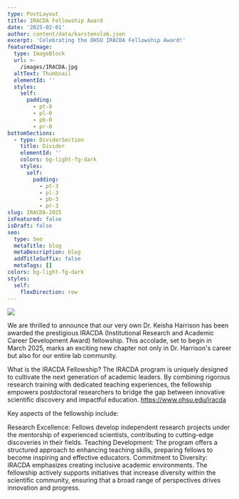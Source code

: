 ```yaml
---
type: PostLayout
title: IRACDA Fellowship Award
date: '2025-02-01'
author: content/data/karstenslab.json
excerpt: 'Celebrating the OHSU IRACDA Fellowship Award!'
featuredImage:
  type: ImageBlock
  url: >-
    /images/IRACDA.jpg
  altText: Thumbnail
  elementId: ''
  styles:
    self:
      padding:
        - pt-0
        - pl-0
        - pb-0
        - pr-0
bottomSections:
  - type: DividerSection
    title: Divider
    elementId: ''
    colors: bg-light-fg-dark
    styles:
      self:
        padding:
          - pt-3
          - pl-3
          - pb-3
          - pr-3
slug: IRACDA-2025
isFeatured: false
isDraft: false
seo:
  type: Seo
  metaTitle: blog
  metaDescription: blog
  addTitleSuffix: false
  metaTags: []
colors: bg-light-fg-dark
styles:
  self:
    flexDirection: row
---
```

![](/images/IRACDA.jpg)

We are thrilled to announce that our very own Dr. Keisha Harrison has been awarded the prestigious IRACDA (Institutional Research and Academic Career Development Award) fellowship. This accolade, set to begin in March 2025, marks an exciting new chapter not only in Dr. Harrison's career but also for our entire lab community.

What is the IRACDA Fellowship?
The IRACDA program is uniquely designed to cultivate the next generation of academic leaders. By combining rigorous research training with dedicated teaching experiences, the fellowship empowers postdoctoral researchers to bridge the gap between innovative scientific discovery and impactful education.
https://www.ohsu.edu/iracda

Key aspects of the fellowship include:

Research Excellence: Fellows develop independent research projects under the mentorship of experienced scientists, contributing to cutting-edge discoveries in their fields.
Teaching Development: The program offers a structured approach to enhancing teaching skills, preparing fellows to become inspiring and effective educators.
Commitment to Diversity: IRACDA emphasizes creating inclusive academic environments. The fellowship actively supports initiatives that increase diversity within the scientific community, ensuring that a broad range of perspectives drives innovation and progress.